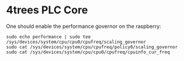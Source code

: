 4trees PLC Core
===================================

One should enable the performance governor on the raspberry:

    sudo echo performance | sudo tee /sys/devices/system/cpu/cpu0/cpufreq/scaling_governor
    sudo cat /sys/devices/system/cpu/cpufreq/policy0/scaling_governor
    sudo cat /sys/devices/system/cpu/cpu0/cpufreq/cpuinfo_cur_freq
